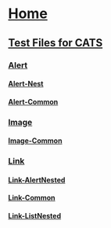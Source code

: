 
# [Home](index.md)
## [Test Files for CATS]()
### [Alert]()
#### [Alert-Nest](/Alert-cases/Alert_Nest.md)
#### [Alert-Common](/Alert-cases/Alert_Common.md)
### [Image]()
#### [Image-Common](/Image-Cases/Image_Common.md)
### [Link]()
#### [Link-AlertNested](/Link-Cases/Link_AlertNested.md)
#### [Link-Common](/Link-Cases/Link_Common.md)
#### [Link-ListNested](/Link-Cases/Link_ListNested.md)
